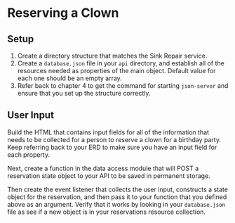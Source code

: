 # Reserving a Clown

## Setup

1. Create a directory structure that matches the Sink Repair service.
1. Create a `database.json` file in your `api` directory, and establish all of the resources needed as properties of the main object. Default value for each one should be an empty array.
1. Refer back to chapter 4 to get the command for starting `json-server` and ensure that you set up the structure correctly.

## User Input

Build the HTML that contains input fields for all of the information that needs to be collected for a person to reserve a clown for a birthday party. Keep referring back to your ERD to make sure you have an input field for each property.

Next, create a function in the data access module that will POST a reservation state object to your API to be saved in permanent storage.

Then create the event listener that collects the user input, constructs a state object for the reservation, and then pass it to your function that you defined above as an argument. Verify that it works by looking in your `database.json` file as see if a new object is in your reservations resource collection.
